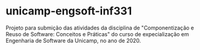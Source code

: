 # unicamp-engsoft-inf331
Projeto para submição das atividades da disciplina de "Componentização e Reuso de Software: Conceitos e Práticas" do curso de expecialização em Engenharia de Software da Unicamp, no ano de 2020.
